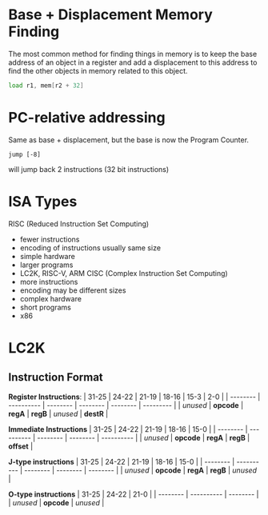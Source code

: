 # Base + Displacement Memory Finding
The most common method for finding things in memory is to keep the base address of an object in a register and add a displacement to this address to find the other objects in memory related to this object.
```asm
load r1, mem[r2 + 32]
```
# PC-relative addressing
Same as base + displacement, but the base is now the Program Counter.
```
jump [-8]
```
will jump back 2 instructions (32 bit instructions)
# ISA Types
RISC (Reduced Instruction Set Computing)
- fewer instructions
- encoding of instructions usually same size
- simple hardware
- larger programs
- LC2K, RISC-V, ARM
CISC (Complex Instruction Set Computing)
- more instructions
- encoding may be different sizes
- complex hardware
- short programs
- x86
# LC2K
## Instruction Format
**Register Instructions**:
| 31-25    | 24-22      | 21-19    | 18-16    | 15-3     | 2-0       |
| -------- | ---------- | -------- | -------- | -------- | --------- |
| *unused* | **opcode** | **regA** | **regB** | *unused* | **destR** |

**Immediate Instructions**
| 31-25    | 24-22      | 21-19    | 18-16    | 15-0       |
| -------- | ---------- | -------- | -------- | ---------- |
| *unused* | **opcode** | **regA** | **regB** | **offset** |

**J-type instructions**
| 31-25    | 24-22      | 21-19    | 18-16    | 15-0     |
| -------- | ---------- | -------- | -------- | -------- |
| *unused* | **opcode** | **regA** | **regB** | *unused* |

**O-type instructions**
| 31-25    | 24-22      | 21-0     |
| -------- | ---------- | -------- |
| *unused* | **opcode** | *unused* |
